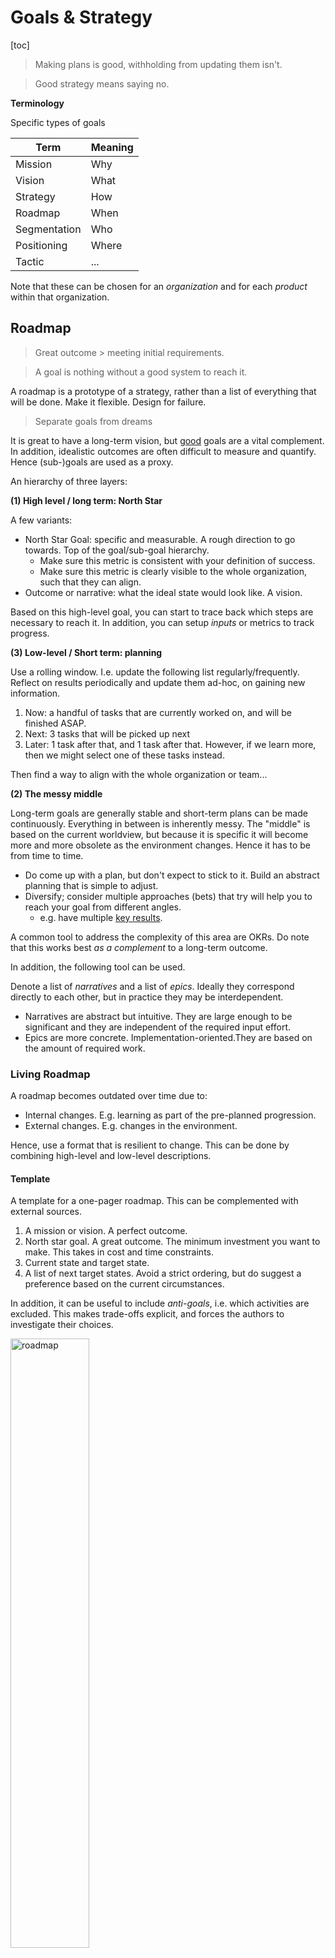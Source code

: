 # Goals & Strategy

[toc]

> Making plans is good, withholding from updating them isn't.

> Good strategy means saying no.



**Terminology**

Specific types of goals

| Term         | Meaning |
| ------------ | ------- |
| Mission      | Why     |
| Vision       | What    |
| Strategy     | How     |
| Roadmap      | When    |
| Segmentation | Who     |
| Positioning  | Where   |
| Tactic       | ...     |

Note that these can be chosen for an *organization* and for each *product* within that organization.



## Roadmap

> Great outcome > meeting initial requirements.

> A goal is nothing without a good system to reach it.

A roadmap is a prototype of a strategy, rather than a list of everything that will be done. Make it flexible. Design for failure.

> Separate goals from dreams

It is great to have a long-term vision, but [good](https://en.wikipedia.org/wiki/SMART_criteria) goals are a vital complement. In addition, idealistic outcomes are often difficult to measure and quantify. Hence (sub-)goals are used as a proxy.

An hierarchy of three layers:

**(1) High level / long term: North Star**

A few variants:

- North Star Goal: specific and measurable. A rough direction to go towards. Top of the goal/sub-goal hierarchy.
    - Make sure this metric is consistent with your definition of success.
    - Make sure this metric is clearly visible to the whole organization, such that they can align.
- Outcome or narrative: what the ideal state would look like. A vision.

Based on this high-level goal, you can start to trace back which steps are necessary to reach it. In addition, you can setup *inputs* or metrics to track progress.

**(3) Low-level / Short term: planning**

Use a rolling window. I.e. update the following list regularly/frequently. Reflect on results periodically and update them ad-hoc, on gaining new information.

1. Now: a handful of tasks that are currently worked on, and will be finished ASAP.
2. Next: 3 tasks that will be picked up next
3. Later: 1 task after that, and 1 task after that. However, if we learn more, then we might select one of these tasks instead.

Then find a way to align with the whole organization or team...

**(2) The messy middle**

Long-term goals are generally stable and short-term plans can be made continuously. Everything in between is inherently messy. The "middle" is based on the current worldview, but because it is specific it will become more and more obsolete as the environment changes. Hence it has to be from time to time.

- Do come up with a plan, but don't expect to stick to it. Build an abstract planning that is simple to adjust.
- Diversify; consider multiple approaches (bets) that try will help you to reach your goal from different angles.
    - e.g. have multiple [key results](https://en.wikipedia.org/wiki/OKR).

A common tool to address the complexity of this area are OKRs. Do note that this works best *as a complement* to a long-term outcome.

In addition, the following tool can be used.

Denote a list of *narratives* and a list of *epics*. Ideally they correspond directly to each other, but in practice they may be interdependent.

- Narratives are abstract but intuitive. They are large enough to be significant and they are independent of the required input effort.
- Epics are more concrete. Implementation-oriented.They are based on the amount of required work.



### Living Roadmap

A roadmap becomes outdated over time due to:

- Internal changes. E.g. learning as part of the pre-planned progression.
- External changes. E.g. changes in the environment.

Hence, use a format that is resilient to change. This can be done by combining high-level and low-level descriptions.

#### Template

A template for a one-pager roadmap. This can be complemented with external sources.

1. A mission or vision. A perfect outcome.
2. North star goal. A great outcome. The minimum investment you want to make. This takes in cost and time constraints.
3. Current state and target state.
4. A list of next target states. Avoid a strict ordering, but do suggest a preference based on the current circumstances.

In addition, it can be useful to include *anti-goals*, i.e. which activities are excluded. This makes trade-offs explicit, and forces the authors to investigate their choices.



<img src="img/roadmap.png" alt="roadmap" style="width:50%;" />



#### Way of working

Setting up dedicated ceremonies can help to ensure regular reflection, at the right timescale. E.g. in the form of meetings:

- Daily check-in meeting. Align and improve awareness.
- Weekly tactical meeting. React to short-term issues.
- Monthly strategic meeting. Decide on long-term adjustments.
- Quarterly off-site review. Take an outside-view and reflect.



## Models for Goal Setting

Different ways to set goals

**Legend**

- A. Current state
- B. Next target state, which will help towards Y and Z.
- Y. Required objective for Z.
- Z. North star goal



<img src="img/setting-goals.png" alt="seq-par-chain" style="width:80%;" />




## Documentation

> Use documents to recall conversations rather than having them.

The goal is to externalize thinking. This helps to alignment the whole organization or team.

Summarize higher level in one-pages, but do use appendices (for details) and link to additional sources. See also [documentation](documentation.md).

**Assumptions & Facts**
For each goal, denote the assumptions and rationale. Be explicit in what's an assumption or uncertain.



### Tools

**Narrative**
Convey the feeling of an ideal state. E.g.*"1000 songs in your pocket"*
This is independent of the required input effort.

**Persona**
A model (or proxy) of the target market or audience. E.g. a typical user with a certain background.

**User Story**
What value a given feature would bring to a given *persona*. E.g.:

> As a `Persona` I want  `an action` because it will bring this `benefit` which helps to reach this `outcome`, based on the fact that `______`  and the assumption that `______`.

In order to be effective, a the scope should be limited to a few weeks.

**Epic**
A collection of user stories that can be finished in at most a handful of months.



## Goals

A goal should be accompanied with an *initiative* (input), *target* (output, result) and a *target condition* (objective, outcome).



The **goal** itself should be skewed towards the *Why* instead of the *What*. It should be an optimistic vision or mission.
- This includes a understanding of the relevant assumptions.
- Goals that are too high lead short term optimization (trying to survive instead of investing).
- Goal that are not high enough lead to a lack of focus.

**Initiative & Target**

Global optima are usually unknown in advance.

- Initially the target condition can be be a vague *challenge*. Missing details can be filled step by step, after reflection and experimentation. In fact, it is inevitable that you find new information when moving forward.
- Define the minimum amount of work that is required to reach an outcome and start there.

- Beware of changing the target condition to fit the current state.

**Metrics**

Use metrics as a tool to track incremental progress. Expectations for metrics should be ambitious but not impossible.

- Note that all metrics are flawed. They cannot be both generic and specific.
- Optimize targets and not [the measure](https://en.wikipedia.org/wiki/Goodhart%27s_law) (avoid [perverse incientives](https://en.wikipedia.org/wiki/Perverse_incentive)).

- Use different goals per timescale: `days, weeks, months, years, decades `. Relate shorter term goals to longer term goals. 

**Estimating**

Reasoning with probabilities and large numbers is harder than reasoning with small, discrete numbers

- `1 out of 8` is more intuitive than `12.5%`.
- Conglomerations are easier than continua and numeric values.

- Predict complexity of a tasks by the estimating the number of subtasks

Avoid personal bias. Instead of estimating your personal work (or your team), estimate what an other or similar person/team could achieve.

**Flow of Work**

The optimal size of batches, number of batching steps and the size of subtasks is context-dependent. Hence it should be optimized to current conditions, in concurrence with any target conditions.



**Choosing Goals**

Prioritization requires de-prioritization. This is inherently difficult. A few tools that can be used are:

- Select a single goal, that is absolutely necessary. E.g. address (or identify) the main constraint.

- Create a plot of the benefits as result of the effort required, for each possible goal.



Defining goals

- Bottom-up: First list features or desires, then define metrics.
- Top-down: Define a desired outcome, then define metrics to track progress towards that outcome, then list immediate actions. 



### Content of Tasks

Some tasks can be explained in a single sentence, but (large) tasks can be defined more thoroughly.

Before closing a task an appropriate review should be done to validate whether its purpose has been fulfilled.

#### Small Tasks

**Why** the need for change

- What problem does this task tackle?
    - Why does this need to be done now?

**What** is going to happen

- *Context*: What are the current and target conditions?
- *Proposal*: What is the proposed solution?
- *Outcome*: To what higher-level goal does this task relate?
    - What are the next steps?

**How** to implement the change

- What are the sub-tasks that are involved?
- What is the minimal scope of the task?

#### Larger Task

In addition to the above:

**Why this** investment should be made

- What is the cost in terms of time and effort?
- How much uncertainty is there?
- What are the side-effects?

**When** this investment should be made

- What is the risk of not picking this up?
- How long can this be deferred?

How **success** is going to be measured

- What metrics will be used to track progress?
